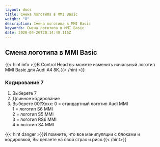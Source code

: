 ```yaml
---
layout: docs
title: Смена логотипа в MMI Basic
weight: "8"
description: Смена логотипа в MMI Basic
keywords: Смена логотипа в MMI Basic
date: 2020-04-26T20:14:40.115Z
---
```

## Смена логотипа в MMI Basic

{{< hint info >}}В Control Head вы можете изменить начальный логотип MMI Basic для Audi A4 8K.{{< /hint >}}

### **Кодирование 7**

1. Выберете 7
2. Длинное кодирование
3. Выберете 00?Xxxx: 0 = стандартный логотип Audi MMI\
   1 = логотип S6 MMI\
   2 = логотип S5 MMI\
   3 = логотип RS6 MMI\
   4 = логотип S4 MMI

{{< hint danger >}}И помните, что все манипуляции с блоками и кодировкой, Вы делаете на свой страх и риск.{{< /hint>}}